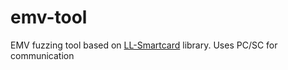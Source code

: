 # emv-tool

EMV fuzzing tool based on [LL-Smartcard](https://github.com/mit-ll/LL-Smartcard/) library. Uses PC/SC for communication
